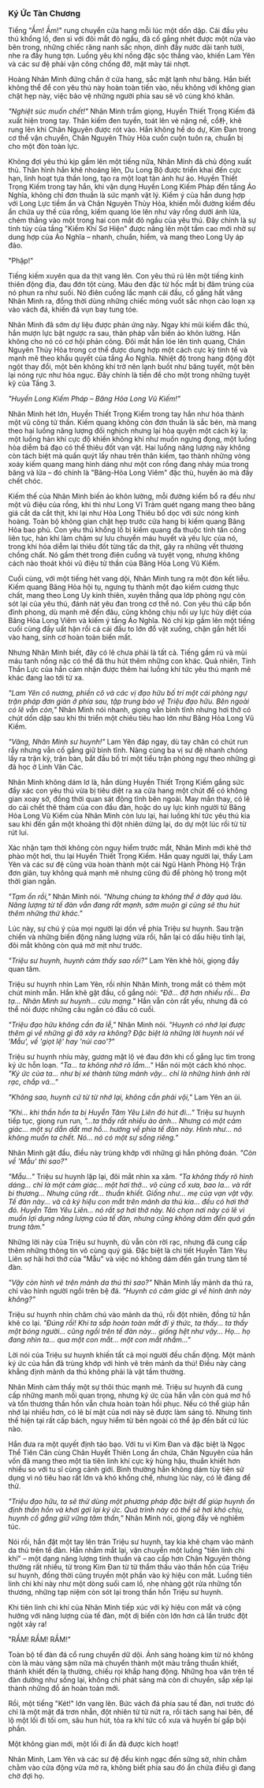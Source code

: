 ### Ký Ức Tàn Chương

Tiếng "Ầm! Ầm!" rung chuyển cửa hang mỗi lúc một dồn dập. Cái đầu yêu thú khổng lồ, đen sì với đôi mắt đỏ ngầu, đã cố gắng nhét được một nửa vào bên trong, những chiếc răng nanh sắc nhọn, dính đầy nước dãi tanh tưởi, nhe ra đầy hung tợn. Luồng yêu khí nồng đặc sộc thẳng vào, khiến Lam Yên và các sư đệ phải vận công chống đỡ, mặt mày tái nhợt.

Hoàng Nhân Minh đứng chắn ở cửa hang, sắc mặt lạnh như băng. Hắn biết không thể để con yêu thú này hoàn toàn tiến vào, nếu không với không gian chật hẹp này, việc bảo vệ những người phía sau sẽ vô cùng khó khăn.

_"Nghiệt súc muốn chết!"_ Nhân Minh trầm giọng, Huyền Thiết Trọng Kiếm đã xuất hiện trong tay. Thân kiếm đen tuyền, toát lên vẻ nặng nề, cổ朴, khẽ rung lên khi Chân Nguyên được rót vào. Hắn không hề do dự, Kim Đan trong cơ thể vận chuyển, Chân Nguyên Thủy Hỏa cuồn cuộn tuôn ra, chuẩn bị cho một đòn toàn lực.

Không đợi yêu thú kịp gầm lên một tiếng nữa, Nhân Minh đã chủ động xuất thủ. Thân hình hắn khẽ nhoáng lên, Du Long Bộ được triển khai đến cực hạn, linh hoạt tựa thần long, tạo ra một loạt tàn ảnh hư ảo. Huyền Thiết Trọng Kiếm trong tay hắn, khi vận dụng Huyền Long Kiếm Pháp đến tầng Áo Nghĩa, không chỉ đơn thuần là sức mạnh vật lý. Kiếm ý của hắn dung hợp với Long Lực tiềm ẩn và Chân Nguyên Thủy Hỏa, khiến mỗi đường kiếm đều ẩn chứa uy thế của rồng, kiếm quang lóe lên như vảy rồng dưới ánh lửa, chém thẳng vào một trong hai con mắt đỏ ngầu của yêu thú. Đây chính là sự tinh túy của tầng "Kiếm Khí Sơ Hiện" được nâng lên một tầm cao mới nhờ sự dung hợp của Áo Nghĩa – nhanh, chuẩn, hiểm, và mang theo Long Uy áp đảo.

"Phập!"

Tiếng kiếm xuyên qua da thịt vang lên. Con yêu thú rú lên một tiếng kinh thiên động địa, đau đớn tột cùng. Máu đen đặc từ hốc mắt bị đâm trúng của nó phun ra như suối. Nó điên cuồng lắc mạnh cái đầu, cố gắng hất văng Nhân Minh ra, đồng thời dùng những chiếc móng vuốt sắc nhọn cào loạn xạ vào vách đá, khiến đá vụn bay tung tóe.

Nhân Minh đã sớm dự liệu được phản ứng này. Ngay khi mũi kiếm đắc thủ, hắn mượn lực bật ngược ra sau, thân pháp vẫn biến ảo khôn lường. Hắn không cho nó có cơ hội phản công. Đôi mắt hắn lóe lên tinh quang, Chân Nguyên Thủy Hỏa trong cơ thể được dung hợp một cách cực kỳ tinh tế và mạnh mẽ theo khẩu quyết của tầng Áo Nghĩa. Nhiệt độ trong hang động đột ngột thay đổi, một bên không khí trở nên lạnh buốt như băng tuyết, một bên lại nóng rực như hỏa ngục. Đây chính là tiền đề cho một trong những tuyệt kỹ của Tầng 3.

_"Huyền Long Kiếm Pháp – Băng Hỏa Long Vũ Kiếm!"_

Nhân Minh hét lớn, Huyền Thiết Trọng Kiếm trong tay hắn như hóa thành một vũ công tử thần. Kiếm quang không còn đơn thuần là sắc bén, mà mang theo hai luồng năng lượng đối nghịch nhưng lại hòa quyện một cách kỳ lạ: một luồng hàn khí cực độ khiến không khí như muốn ngưng đọng, một luồng hỏa diễm bá đạo có thể thiêu đốt vạn vật. Hai luồng năng lượng này không còn tách biệt mà quấn quýt lấy nhau trên thân kiếm, tạo thành những vòng xoáy kiếm quang mang hình dáng như một con rồng đang nhảy múa trong băng và lửa – đó chính là "Băng-Hỏa Long Viêm" đặc thù, huyền ảo mà đầy chết chóc.

Kiếm thế của Nhân Minh biến ảo khôn lường, mỗi đường kiếm bổ ra đều như một vũ điệu của rồng, khi thì như Long Vĩ Trảm quét ngang mang theo băng giá cắt da cắt thịt, khi lại như Hỏa Long Thiêu bổ dọc với sức nóng kinh hoàng. Toàn bộ không gian chật hẹp trước cửa hang bị kiếm quang Băng Hỏa bao phủ. Con yêu thú khổng lồ bị kiếm quang đa thuộc tính tấn công liên tục, hàn khí làm chậm sự lưu chuyển máu huyết và yêu lực của nó, trong khi hỏa diễm lại thiêu đốt từng tấc da thịt, gây ra những vết thương chồng chất. Nó gầm thét trong điên cuồng và tuyệt vọng, nhưng không cách nào thoát khỏi vũ điệu tử thần của Băng Hỏa Long Vũ Kiếm.

Cuối cùng, với một tiếng hét vang dội, Nhân Minh tung ra một đòn kết liễu. Kiếm quang Băng Hỏa hội tụ, ngưng tụ thành một đạo kiếm cương thực chất, mang theo Long Uy kinh thiên, xuyên thẳng qua lớp phòng ngự còn sót lại của yêu thú, đánh nát yêu đan trong cơ thể nó. Con yêu thú cấp bốn đỉnh phong, dù mạnh mẽ đến đâu, cũng không chịu nổi uy lực hủy diệt của Băng Hỏa Long Viêm và kiếm ý tầng Áo Nghĩa. Nó chỉ kịp gầm lên một tiếng cuối cùng đầy uất hận rồi cả cái đầu to lớn đổ vật xuống, chặn gần hết lối vào hang, sinh cơ hoàn toàn biến mất.

Nhưng Nhân Minh biết, đây có lẽ chưa phải là tất cả. Tiếng gầm rú và mùi máu tanh nồng nặc có thể đã thu hút thêm những con khác. Quả nhiên, Tinh Thần Lực của hắn cảm nhận được thêm hai luồng khí tức yêu thú mạnh mẽ khác đang lao tới từ xa.

_"Lam Yên cô nương, phiền cô và các vị đạo hữu bố trí một cái phòng ngự trận pháp đơn giản ở phía sau, tập trung bảo vệ Triệu đạo hữu. Bên ngoài có lẽ vẫn còn,"_ Nhân Minh nói nhanh, giọng vẫn bình tĩnh nhưng hơi thở có chút dồn dập sau khi thi triển một chiêu tiêu hao lớn như Băng Hỏa Long Vũ Kiếm.

_"Vâng, Nhân Minh sư huynh!"_ Lam Yên đáp ngay, dù tay chân có chút run rẩy nhưng vẫn cố gắng giữ bình tĩnh. Nàng cùng ba vị sư đệ nhanh chóng lấy ra trận kỳ, trận bàn, bắt đầu bố trí một tiểu trận phòng ngự theo những gì đã học ở Linh Vân Các.

Nhân Minh không dám lơ là, hắn dùng Huyền Thiết Trọng Kiếm gắng sức đẩy xác con yêu thú vừa bị tiêu diệt ra xa cửa hang một chút để có không gian xoay sở, đồng thời quan sát động tĩnh bên ngoài. May mắn thay, có lẽ do cái chết thê thảm của con đầu đàn, hoặc do uy lực kinh người từ Băng Hỏa Long Vũ Kiếm của Nhân Minh còn lưu lại, hai luồng khí tức yêu thú kia sau khi đến gần một khoảng thì đột nhiên dừng lại, do dự một lúc rồi từ từ rút lui.

Xác nhận tạm thời không còn nguy hiểm trước mắt, Nhân Minh mới khẽ thở phào một hơi, thu lại Huyền Thiết Trọng Kiếm. Hắn quay người lại, thấy Lam Yên và các sư đệ cũng vừa hoàn thành một cái Ngũ Hành Phòng Hộ Trận đơn giản, tuy không quá mạnh mẽ nhưng cũng đủ để phòng hộ trong một thời gian ngắn.

_"Tạm ổn rồi,"_ Nhân Minh nói. _"Nhưng chúng ta không thể ở đây quá lâu. Năng lượng từ tế đàn vẫn đang rất mạnh, sớm muộn gì cũng sẽ thu hút thêm những thứ khác."_

Lúc này, sự chú ý của mọi người lại dồn về phía Triệu sư huynh. Sau trận chiến và những biến động năng lượng vừa rồi, hắn lại có dấu hiệu tỉnh lại, đôi mắt không còn quá mờ mịt như trước.

_"Triệu sư huynh, huynh cảm thấy sao rồi?"_ Lam Yên khẽ hỏi, giọng đầy quan tâm.

Triệu sư huynh nhìn Lam Yên, rồi nhìn Nhân Minh, trong mắt có thêm một chút minh mẫn. Hắn khẽ gật đầu, cố gắng nói: _"Đỡ... đỡ hơn nhiều rồi... Đa tạ... Nhân Minh sư huynh... cứu mạng."_ Hắn vẫn còn rất yếu, nhưng đã có thể nói được những câu ngắn có đầu có cuối.

_"Triệu đạo hữu không cần đa lễ,"_ Nhân Minh nói. _"Huynh có nhớ lại được thêm gì về những gì đã xảy ra không? Đặc biệt là những lời huynh nói về 'Mẫu', về 'giọt lệ' hay 'núi cao'?"_

Triệu sư huynh nhíu mày, gương mặt lộ vẻ đau đớn khi cố gắng lục tìm trong ký ức hỗn loạn. _"Ta... ta không nhớ rõ lắm..."_ Hắn nói một cách khó nhọc. _"Ký ức của ta... như bị xé thành từng mảnh vậy... chỉ là những hình ảnh rời rạc, chắp vá..."_

_"Không sao, huynh cứ từ từ nhớ lại, không cần phải vội,"_ Lam Yên an ủi.

_"Khi... khi thần hồn ta bị Huyễn Tâm Yêu Liên đó hút đi..."_ Triệu sư huynh tiếp tục, giọng run run, _"...ta thấy rất nhiều ảo ảnh... Nhưng có một cảm giác... một sự dẫn dắt mơ hồ... hướng về phía tế đàn này. Hình như... nó không muốn ta chết. Nó... nó có một sự sống riêng."_

Nhân Minh gật đầu, điều này trùng khớp với những gì hắn phỏng đoán. _"Còn về 'Mẫu' thì sao?"_

_"Mẫu..."_ Triệu sư huynh lặp lại, đôi mắt nhìn xa xăm. _"Ta không thấy rõ hình dáng... chỉ là một cảm giác... một hơi thở... vô cùng cổ xưa, bao la... và rất bi thương... Nhưng cũng rất... thuần khiết. Giống như... mẹ của vạn vật vậy. Tế đàn này... và cả ký hiệu con mắt trên mảnh da thú kia... đều có hơi thở đó. Huyễn Tâm Yêu Liên... nó rất sợ hơi thở này. Nó chọn nơi này có lẽ vì muốn lợi dụng năng lượng của tế đàn, nhưng cũng không dám đến quá gần trung tâm."_

Những lời này của Triệu sư huynh, dù vẫn còn rời rạc, nhưng đã cung cấp thêm những thông tin vô cùng quý giá. Đặc biệt là chi tiết Huyễn Tâm Yêu Liên sợ hãi hơi thở của "Mẫu" và việc nó không dám đến gần trung tâm tế đàn.

_"Vậy còn hình vẽ trên mảnh da thú thì sao?"_ Nhân Minh lấy mảnh da thú ra, chỉ vào hình người ngồi trên bệ đá. _"Huynh có cảm giác gì về hình ảnh này không?"_

Triệu sư huynh nhìn chăm chú vào mảnh da thú, rồi đột nhiên, đồng tử hắn khẽ co lại. _"Đúng rồi! Khi ta sắp hoàn toàn mất đi ý thức, ta thấy... ta thấy một bóng người... cũng ngồi trên tế đàn này... giống hệt như vậy... Họ... họ đang nhìn ta... qua một con mắt... một con mắt nhắm..."_

Lời nói của Triệu sư huynh khiến tất cả mọi người đều chấn động. Một mảnh ký ức của hắn đã trùng khớp với hình vẽ trên mảnh da thú! Điều này càng khẳng định mảnh da thú không phải là vật tầm thường.

Nhân Minh cảm thấy một sự thôi thúc mạnh mẽ. Triệu sư huynh đã cung cấp những manh mối quan trọng, nhưng ký ức của hắn vẫn còn quá mơ hồ và tổn thương thần hồn vẫn chưa hoàn toàn hồi phục. Nếu có thể giúp hắn nhớ lại nhiều hơn, có lẽ bí mật của nơi này sẽ được làm sáng tỏ. Nhưng tình thế hiện tại rất cấp bách, nguy hiểm từ bên ngoài có thể ập đến bất cứ lúc nào.

Hắn đưa ra một quyết định táo bạo. Với tu vi Kim Đan và đặc biệt là Ngọc Thể Tiên Căn cùng Chân Huyết Thiên Long ẩn chứa, Chân Nguyên của hắn vốn đã mang theo một tia tiên linh khí cực kỳ hùng hậu, thuần khiết hơn nhiều so với tu sĩ cùng cảnh giới. Bình thường hắn không dám tùy tiện sử dụng vì nó tiêu hao rất lớn và khó khống chế, nhưng lúc này, có lẽ đáng để thử.

_"Triệu đạo hữu, ta sẽ thử dùng một phương pháp đặc biệt để giúp huynh ổn định thần hồn và khơi gợi lại ký ức. Quá trình này có thể sẽ hơi khó chịu, huynh cố gắng giữ vững tâm thần,"_ Nhân Minh nói, giọng đầy vẻ nghiêm túc.

Nói rồi, hắn đặt một tay lên trán Triệu sư huynh, tay kia khẽ chạm vào mảnh da thú trên tế đàn. Hắn nhắm mắt lại, vận chuyển một luồng "tiên linh chi khí" – một dạng năng lượng tinh thuần và cao cấp hơn Chân Nguyên thông thường rất nhiều, từ trong Kim Đan từ từ thẩm thấu vào thần hồn của Triệu sư huynh, đồng thời cũng truyền một phần vào ký hiệu con mắt. Luồng tiên linh chi khí này như một dòng suối cam lồ, nhẹ nhàng gột rửa những tổn thương, những tạp niệm còn sót lại trong thần hồn Triệu sư huynh.

Khi tiên linh chi khí của Nhân Minh tiếp xúc với ký hiệu con mắt và cộng hưởng với năng lượng của tế đàn, một dị biến còn lớn hơn cả lần trước đột ngột xảy ra!

"RẦM! RẦM! RẦM!"

Toàn bộ tế đàn đá cổ rung chuyển dữ dội. Ánh sáng hoàng kim từ nó không còn là màu vàng sậm nữa mà chuyển thành một màu trắng thuần khiết, thánh khiết đến lạ thường, chiếu rọi khắp hang động. Những hoa văn trên tế đàn dường như sống lại, không chỉ phát sáng mà còn di chuyển, sắp xếp lại thành những đồ án hoàn toàn mới.

Rồi, một tiếng "Két!" lớn vang lên. Bức vách đá phía sau tế đàn, nơi trước đó chỉ là một mặt đá trơn nhẵn, đột nhiên từ từ nứt ra, rồi tách sang hai bên, để lộ một lối đi tối om, sâu hun hút, tỏa ra khí tức cổ xưa và huyền bí gấp bội phần.

Một không gian mới, một lối đi ẩn đã được kích hoạt!

Nhân Minh, Lam Yên và các sư đệ đều kinh ngạc đến sững sờ, nhìn chằm chằm vào cửa động vừa mở ra, không biết phía sau đó ẩn chứa điều gì đang chờ đợi họ.
